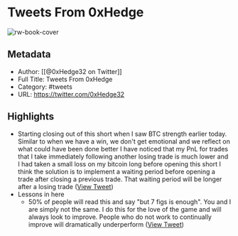 # Tweets From 0xHedge

![rw-book-cover](https://pbs.twimg.com/profile_images/1709665787458318337/3hyo6gY1.jpg)

## Metadata
- Author: [[@0xHedge32 on Twitter]]
- Full Title: Tweets From 0xHedge
- Category: #tweets
- URL: https://twitter.com/0xHedge32

## Highlights
- Starting closing out of this short when I saw BTC strength earlier today. Similar to when we have a win, we don't get emotional and we reflect on what could have been done better
  I have noticed that my PnL for trades that I take immediately following another losing trade is much lower and I had taken a small loss on my bitcoin long before opening this short
  I think the solution is to implement a waiting period before opening a trade after closing a previous trade. That waiting period will be longer after a losing trade ([View Tweet](https://twitter.com/0xHedge32/status/1724858397407801517))
- Lessons in here 
  - 50% of people will read this and say "but 7 figs is enough". You and I are simply not the same. I do this for the love of the game and will always look to improve. People who do not work to continually improve will dramatically underperform ([View Tweet](https://twitter.com/0xHedge32/status/1725609879992209529))
